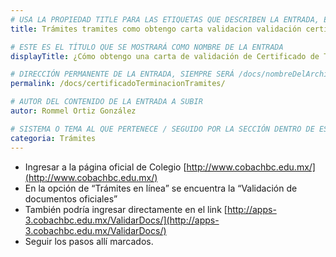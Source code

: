 ```yaml
---
# USA LA PROPIEDAD TITLE PARA LAS ETIQUETAS QUE DESCRIBEN LA ENTRADA, ÉSTAS SERÁ USADO EN LA BÚSQUEDA
title: Trámites tramites como obtengo carta validacion validación certificado terminación terminacion

# ESTE ES EL TÍTULO QUE SE MOSTRARÁ COMO NOMBRE DE LA ENTRADA
displayTitle: ¿Cómo obtengo una carta de validación de Certificado de Terminación?

# DIRECCIÓN PERMANENTE DE LA ENTRADA, SIEMPRE SERÁ /docs/nombreDelArchivo/
permalink: /docs/certificadoTerminacionTramites/

# AUTOR DEL CONTENIDO DE LA ENTRADA A SUBIR
autor: Rommel Ortiz González

# SISTEMA O TEMA AL QUE PERTENECE / SEGUIDO POR LA SECCIÓN DENTRO DE ESE SISTEMA O TEMA
categoria: Trámites
---
```


- Ingresar a la página oficial de Colegio [http://www.cobachbc.edu.mx/](http://www.cobachbc.edu.mx/) 
- En la opción de “Trámites en línea” se encuentra la “Validación de documentos oficiales”
- También podría ingresar directamente en el link [http://apps-3.cobachbc.edu.mx/ValidarDocs/](http://apps-3.cobachbc.edu.mx/ValidarDocs/)
- Seguir los pasos allí marcados.
